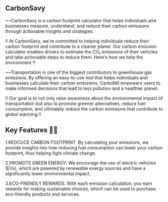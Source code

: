 ## CarbonSavy
  
~~CarbonSavy is a carbon footprint calculator that helps individuals and businesses measure, understand, and reduce their carbon emissions through actionable insights and strategies.

!! At CarbonSavy, we're committed to helping individuals reduce their carbon footprint and contribute to a cleaner planet. Our carbon emission calculator enables drivers to estimate the CO₂ emissions of their vehicles and take actionable steps to reduce them. Here's how we help the environment !!

~~Transportation is one of the biggest contributors to greenhouse gas emissions. By offering an easy-to-use tool that helps individuals and businesses calculate their carbon emissions, CarboNill empowers users to make informed decisions that lead to less pollution and a healthier planet.

!! Our goal is to not only raise awareness about the environmental impact of transportation but also to promote greener alternatives, reduce fuel consumption, and ultimately reduce the carbon emissions that contribute to global warming.!!


## Key Features 🧑‍💻

1.REDCUCE CARBON FOOTPRINT.
By calculating your emissions, we provide insights into how reducing fuel consumption can lower your carbon footprint, thus helping fight climate change.

2.PROMOTE GREEN ENERGY.
We encourage the use of electric vehicles (EVs), which are powered by renewable energy sources and have a significantly lower environmental impact.

3.ECO-FRIENDLY REWARDS.
With each emission calculation, you earn rewards for making sustainable choices, which can be used to purchase eco-friendly products and services.
